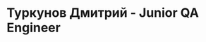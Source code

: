 Туркунов Дмитрий - Junior QA Engineer
====
[](https://img.shields.io/badge/Powered%20by-PostgreSQL-blue.svg)
